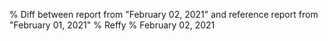 % Diff between report from "February 02, 2021" and reference report from "February 01, 2021"
% Reffy
% February 02, 2021


